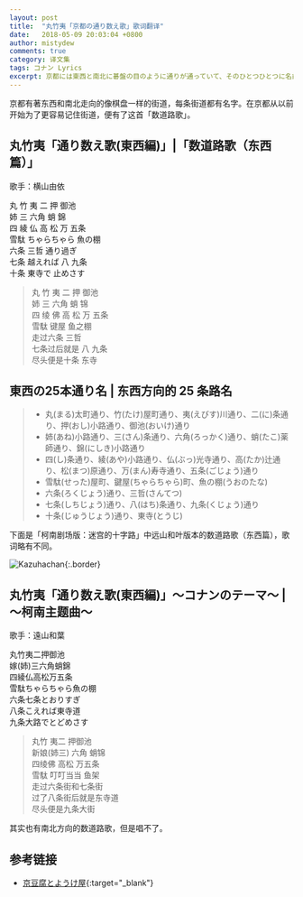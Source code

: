 ```yaml
---
layout: post
title:  "丸竹夷「京都の通り数え歌」歌词翻译"
date:   2018-05-09 20:03:04 +0800
author: mistydew
comments: true
category: 译文集
tags: コナン Lyrics
excerpt: 京都には東西と南北に碁盤の目のように通りが通っていて、そのひとつひとつに名前がついています。京都では昔から通りを簡単に覚えられるように、「通り数え歌」というのがあります。
---
```

京都有著东西和南北走向的像棋盘一样的街道，每条街道都有名字。在京都从以前开始为了更容易记住街道，便有了这首「数道路歌」。

## 丸竹夷「通り数え歌(東西編)」|「数道路歌（东西篇）」

歌手：横山由依

<div class="lyric-original">
<p>
丸 竹 夷 二 押 御池<br>
姉 三 六角 蛸 錦<br>
四 綾 仏 高 松 万 五条<br>
雪駄 ちゃらちゃら 魚の棚<br>
六条 三哲 通り過ぎ<br>
七条 越えれば 八 九条<br>
十条 東寺で 止めさす
</p>
</div>

<div class="lyric-translation">
<blockquote>
丸 竹 夷 二 押 御池<br>
姉 三 六角 蛸 锦<br>
四 绫 佛 高 松 万 五条<br>
雪駄 键屋 鱼之棚<br>
走过六条 三哲<br>
七条过后就是 八 九条<br>
尽头便是十条 东寺
</blockquote>
</div>

## 東西の25本通り名 | 东西方向的 25 条路名

> * 丸(まる)太町通り、竹(たけ)屋町通り、夷(えびす)川通り、二(に)条通り、押(おし)小路通り、御池(おいけ)通り
> * 姉(あね)小路通り、三(さん)条通り、六角(ろっかく)通り、蛸(たこ)薬師通り、錦(にしき)小路通り
> * 四(し)条通り、綾(あや)小路通り、仏(ぶっ)光寺通り、高(たか)辻通り、松(まつ)原通り、万(まん)寿寺通り、五条(ごじょう)通り
> * 雪駄(せった)屋町、鍵屋(ちゃらちゃら)町、魚の棚(うおのたな)
> * 六条(ろくじょう)通り、三哲(さんてつ)
> * 七条(しちじょう)通り、八(はち)条通り、九条(くじょう)通り
> * 十条(じゅうじょう)通り、東寺(とうじ)

下面是「柯南剧场版：迷宫的十字路」中远山和叶版本的数道路歌（东西篇），歌词略有不同。

![Kazuhachan](https://mistydew.github.io/assets/images/cover/dc/Kazuhachan.jpg){:.border}

## 丸竹夷「通り数え歌(東西編)」〜コナンのテーマ〜 | ～柯南主题曲～

歌手：遠山和葉

<div class="lyric-original">
<p>
丸竹夷二押御池<br>
嫁(姉)三六角蛸錦<br>
四綾仏高松万五条<br>
雪駄ちゃらちゃら魚の棚<br>
六条七条とおりすぎ<br>
八条こえれば東寺道<br>
九条大路でとどめさす
</p>
</div>

<div class="lyric-translation">
<blockquote>
丸竹 夷二 押御池<br>
新娘(姉三) 六角 蛸锦<br>
四绫佛 高松 万五条<br>
雪駄 叮叮当当 鱼架<br>
走过六条街和七条街<br>
过了八条街后就是东寺道<br>
尽头便是九条大街
</blockquote>
</div>

其实也有南北方向的数道路歌，但是唱不了。

## 参考链接

* [京豆腐とようけ屋](http://www.toyoukeya.co.jp/map.htm){:target="_blank"}
